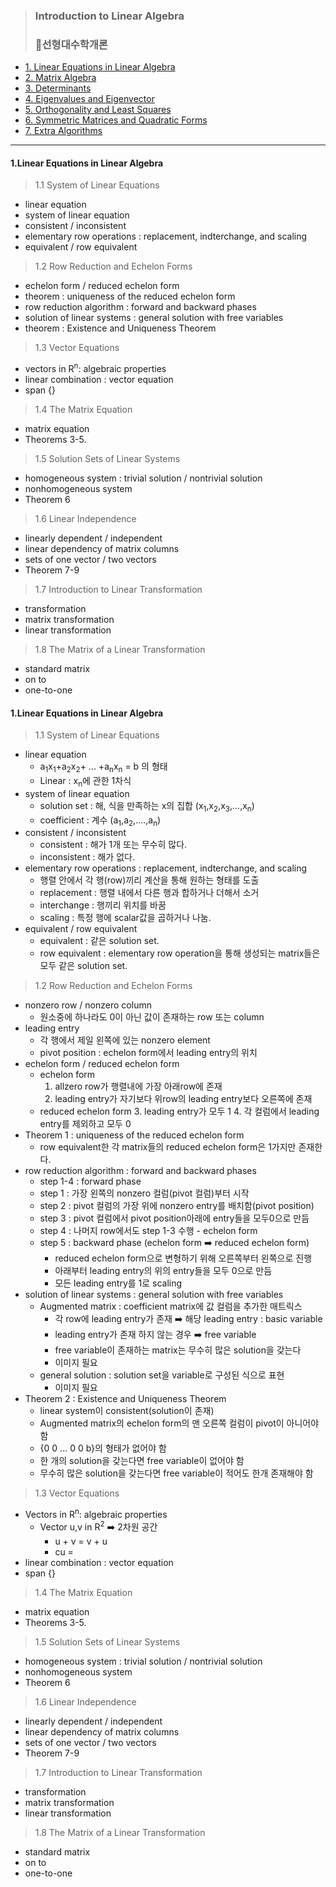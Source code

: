 > ### Introduction to Linear Algebra 
> ### 📌선형대수학개론

* [1. Linear Equations in Linear Algebra](https://github.com/kkyuhun94/TIL/blob/master/LinearAlgebra/1.LinearEquations_in_LinearAlgebra.md)
* [2. Matrix Algebra]()
* [3. Determinants]()
* [4. Eigenvalues and Eigenvector]()
* [5. Orthogonality and Least Squares]()
* [6. Symmetric Matrices and Quadratic Forms]()
* [7. Extra Algorithms]()

---------------------------------------


#### 1.Linear Equations in Linear Algebra

> 1.1 System of Linear Equations
* linear equation
* system of linear equation
* consistent / inconsistent
* elementary row operations : replacement, indterchange, and scaling
* equivalent / row equivalent

> 1.2 Row Reduction and Echelon Forms
* echelon form / reduced echelon form
* theorem : uniqueness of the reduced echelon form
* row reduction algorithm : forward and backward phases
* solution of linear systems : general solution with free variables
* theorem : Existence and Uniqueness Theorem 

> 1.3 Vector Equations
* vectors in R<sup>n</sup>: algebraic properties
* linear combination : vector equation
* span {}

> 1.4 The Matrix Equation
* matrix equation
* Theorems 3-5.

> 1.5 Solution Sets of Linear Systems
* homogeneous system : trivial solution / nontrivial solution
* nonhomogeneous system
* Theorem 6

> 1.6 Linear Independence 
* linearly dependent / independent
* linear dependency of matrix columns
* sets of one vector / two vectors
* Theorem 7-9

> 1.7 Introduction to Linear Transformation
* transformation
* matrix transformation
* linear transformation

> 1.8 The Matrix of a Linear Transformation
* standard matrix
* on to
* one-to-one

#### 1.Linear Equations in Linear Algebra

> 1.1 System of Linear Equations
* linear equation
    * a<sub>1</sub>x<sub>1</sub>+a<sub>2</sub>x<sub>2</sub>+ ... +a<sub>n</sub>x<sub>n</sub> = b 의 형태
    * Linear : x<sub>n</sub>에 관한 1차식
* system of linear equation
    * solution set : 해, 식을 만족하는 x의 집합 (x<sub>1</sub>,x<sub>2</sub>,x<sub>3</sub>,...,x<sub>n</sub>)
    * coefficient : 계수 (a<sub>1</sub>,a<sub>2</sub>,....,a<sub>n</sub>)
* consistent / inconsistent
    * consistent : 해가 1개 또는 무수히 많다. 
    * inconsistent : 해가 없다. 
* elementary row operations : replacement, indterchange, and scaling
    * 행렬 안에서 각 행(row)끼리 계산을 통해 원하는 형태를 도출 
    * replacement : 행렬 내에서 다른 행과 합하거나 더해서 소거
    * interchange : 행끼리 위치를 바꿈
    * scaling : 특정 행에 scalar값을 곱하거나 나눔. 
* equivalent / row equivalent
    * equivalent : 같은 solution set.
    * row equivalent : elementary row operation을 통해 생성되는 matrix들은 모두 같은 solution set.  

> 1.2 Row Reduction and Echelon Forms
* nonzero row / nonzero column
    * 원소중에 하나라도 0이 아닌 값이 존재하는 row 또는 column
* leading entry 
    * 각 행에서 제일 왼쪽에 있는 nonzero element
    * pivot position : echelon form에서 leading entry의 위치
* echelon form / reduced echelon form
    * echelon form
        1. allzero row가 행렬내에 가장 아래row에 존재
        2. leading entry가 자기보다 위row의 leading entry보다 오른쪽에 존재
    * reduced echelon form
        3. leading entry가 모두 1
        4. 각 컬럼에서 leading entry를 제외하고 모두 0        
* Theorem 1 : uniqueness of the reduced echelon form
    * row equivalent한 각 matrix들의 reduced echelon form은 1가지만 존재한다.  
* row reduction algorithm : forward and backward phases
    * step 1-4 : forward phase 
    * step 1 : 가장 왼쪽의 nonzero 컬럼(pivot 컬럼)부터 시작
    * step 2 : pivot 컬럼의 가장 위에 nonzero entry를 배치함(pivot position)
    * step 3 : pivot 컬럼에서 pivot position아래에 entry들을 모두0으로 만듬
    * step 4 : 나머지 row에서도 step 1-3 수행 - echelon form
    * step 5 : backward phase (echelon form ➡️ reduced echelon form) 
        * reduced echelon form으로 변형하기 위해 오른쪽부터 왼쪽으로 진행
        * 아래부터 leading entry의 위의 entry들을 모두 0으로 만듬
        * 모든 leading entry를 1로 scaling
* solution of linear systems : general solution with free variables
    * Augmented matrix : coefficient matrix에 값 컬럼을 추가한 매트릭스
         * 각 row에 leading entry가 존재 ➡️ 해당 leading entry : basic variable
         * leading entry가 존재 하지 않는 경우 ➡️ free variable
         * free variable이 존재하는 matrix는 무수히 많은 solution을 갖는다
         * 이미지 필요
    * general solution : solution set을 variable로 구성된 식으로 표현
         * 이미지 필요
* Theorem 2 : Existence and Uniqueness Theorem 
    * linear system이 consistent(solution이 존재)
    * Augmented matrix의 echelon form의 맨 오른쪽 컬럼이 pivot이 아니어야함
    * {0 0 ... 0 0 b}의 형태가 없어야 함
    * 한 개의 solution을 갖는다면 free variable이 없어야 함
    * 무수히 많은 solution을 갖는다면 free variable이 적어도 한개 존재해야 함

> 1.3 Vector Equations
* Vectors in R<sup>n</sup>: algebraic properties
    * Vector u,v in R<sup>2</sup> ➡️ 2차원 공간
        * u + v = v + u
        * cu = 
* linear combination : vector equation
* span {}

> 1.4 The Matrix Equation
* matrix equation
* Theorems 3-5.

> 1.5 Solution Sets of Linear Systems
* homogeneous system : trivial solution / nontrivial solution
* nonhomogeneous system
* Theorem 6

> 1.6 Linear Independence 
* linearly dependent / independent
* linear dependency of matrix columns
* sets of one vector / two vectors
* Theorem 7-9

> 1.7 Introduction to Linear Transformation
* transformation
* matrix transformation
* linear transformation

> 1.8 The Matrix of a Linear Transformation
* standard matrix
* on to
* one-to-one

